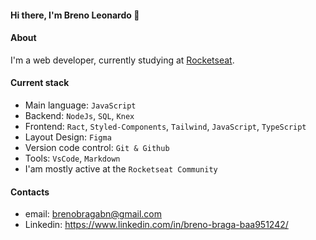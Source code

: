 #### Hi there, I'm Breno Leonardo 👋

#### About
I'm a web developer, currently studying at [Rocketseat](https://www.rocketseat.com.br/).

#### Current stack
- Main language: `JavaScript`
- Backend: `NodeJs`, `SQL`, `Knex`
- Frontend: `Ract`, `Styled-Components`, `Tailwind`, `JavaScript`, `TypeScript`
- Layout Design: `Figma`
- Version code control: `Git & Github`
- Tools: `VsCode`, `Markdown`
- I'am mostly active at the `Rocketseat Community`

#### Contacts

- email: brenobragabn@gmail.com
- Linkedin: https://www.linkedin.com/in/breno-braga-baa951242/

